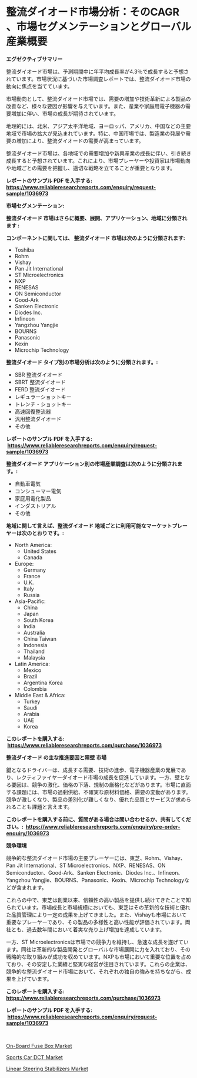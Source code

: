 <p><h1>整流ダイオード市場分析：そのCAGR 、市場セグメンテーションとグローバル産業概要</h1></p><p><strong>エグゼクティブサマリー</strong></p>
<p><p>整流ダイオード市場は、予測期間中に年平均成長率が4.3％で成長すると予想されています。市場状況に基づいた市場調査レポートでは、整流ダイオード市場の動向に焦点を当てています。</p><p>市場動向として、整流ダイオード市場では、需要の増加や技術革新による製品の改善など、様々な要因が影響を与えています。また、産業や家庭用電子機器の需要増加に伴い、市場の成長が期待されています。</p><p>地理的には、北米、アジア太平洋地域、ヨーロッパ、アメリカ、中国などの主要地域で市場の拡大が見込まれています。特に、中国市場では、製造業の発展や需要の増加により、整流ダイオードの需要が高まっています。</p><p>整流ダイオード市場は、各地域での需要増加や新興産業の成長に伴い、引き続き成長すると予想されています。これにより、市場プレーヤーや投資家は市場動向や地域ごとの需要を把握し、適切な戦略を立てることが重要となります。</p></p>
<p><strong>レポートのサンプル PDF を入手する: <a href="https://www.reliableresearchreports.com/enquiry/request-sample/1036973">https://www.reliableresearchreports.com/enquiry/request-sample/1036973</a></strong></p>
<p><strong>市場セグメンテーション:</strong></p>
<p><strong> 整流ダイオード 市場はさらに概要、展開、アプリケーション、地域に分類されます :</strong></p>
<p><strong>コンポーネントに関しては、 整流ダイオード 市場は次のように分類されます: &nbsp;</strong></p>
<p><ul><li>Toshiba</li><li>Rohm</li><li>Vishay</li><li>Pan Jit International</li><li>ST Microelectronics</li><li>NXP</li><li>RENESAS</li><li>ON Semiconductor</li><li>Good-Ark</li><li>Sanken Electronic</li><li>Diodes Inc.</li><li>Infineon</li><li>Yangzhou Yangjie</li><li>BOURNS</li><li>Panasonic</li><li>Kexin</li><li>Microchip Technology</li></ul></p>
<p><strong> 整流ダイオード タイプ別の市場分析は次のように分類されます。:</strong></p>
<p><ul><li>SBR 整流ダイオード</li><li>SBRT 整流ダイオード</li><li>FERD 整流ダイオード</li><li>レギュラーショットキー</li><li>トレンチ・ショットキー</li><li>高速回復整流器</li><li>汎用整流ダイオード</li><li>その他</li></ul></p>
<p><strong>レポートのサンプル PDF を入手する: &nbsp;<a href="https://www.reliableresearchreports.com/enquiry/request-sample/1036973">https://www.reliableresearchreports.com/enquiry/request-sample/1036973</a></strong></p>
<p><strong> 整流ダイオード アプリケーション別の市場産業調査は次のように分類されます。:</strong></p>
<p><ul><li>自動車電気</li><li>コンシューマー電気</li><li>家庭用電化製品</li><li>インダストリアル</li><li>その他</li></ul></p>
<p><strong>地域に関して言えば、整流ダイオード 地域ごとに利用可能なマーケットプレーヤーは次のとおりです。:</strong></p>
<p><ul>
    <li>
        North America:
        <ul>
            <li>United States</li>
            <li>Canada</li>
        </ul>
    </li>
    <li>
        Europe:
        <ul>
            <li>Germany</li>
            <li>France</li>
            <li>U.K.</li>
            <li>Italy</li>
            <li>Russia</li>
        </ul>
    </li>
    <li>
        Asia-Pacific:
        <ul>
            <li>China</li>
            <li>Japan</li>
            <li>South Korea</li>
            <li>India</li>
            <li>Australia</li>
            <li>China Taiwan</li>
            <li>Indonesia</li>
            <li>Thailand</li>
            <li>Malaysia</li>
        </ul>
    </li>
    <li>
        Latin America:
        <ul>
            <li>Mexico</li>
            <li>Brazil</li>
            <li>Argentina Korea</li>
            <li>Colombia</li>
        </ul>
    </li>
    <li>
        Middle East & Africa:
        <ul>
            <li>Turkey</li>
            <li>Saudi</li>
            <li>Arabia</li>
            <li>UAE</li>
            <li>Korea</li>
        </ul>
    </li>
    </ul></p>
<p><strong>このレポートを購入する: &nbsp;<a href="https://www.reliableresearchreports.com/purchase/1036973">https://www.reliableresearchreports.com/purchase/1036973</a></strong></p>
<p><strong>整流ダイオード の主な推進要因と障壁 市場</strong></p>
<p><p>鍵となるドライバーは、成長する需要、技術の進歩、電子機器産業の発展であり、レクティファイヤーダイオード市場の成長を促進しています。一方、壁となる要因は、競争の激化、価格の下落、規制の厳格化などがあります。市場に直面する課題には、市場の過剰供給、不確実な原材料価格、需要の変動があります。競争が激しくなり、製品の差別化が難しくなり、優れた品質とサービスが求められることも課題と言えます。</p></p>
<p><strong>このレポートを購入する前に、質問がある場合は問い合わせるか、共有してください。:&nbsp; <a href="https://www.reliableresearchreports.com/enquiry/pre-order-enquiry/1036973">https://www.reliableresearchreports.com/enquiry/pre-order-enquiry/1036973</a></strong></p>
<p><strong>競争環境</strong></p>
<p><p>競争的な整流ダイオード市場の主要プレーヤーには、東芝、Rohm、Vishay、Pan Jit International、ST Microelectronics、NXP、RENESAS、ON Semiconductor、Good-Ark、Sanken Electronic、Diodes Inc.、Infineon、Yangzhou Yangjie、BOURNS、Panasonic、Kexin、Microchip Technologyなどが含まれます。</p><p>これらの中で、東芝は創業以来、信頼性の高い製品を提供し続けてきたことで知られています。市場成長と市場規模においても、東芝はその革新的な技術と優れた品質管理により一定の成果を上げてきました。また、Vishayも市場において重要なプレーヤーであり、その製品の多様性と高い性能が評価されています。両社とも、過去数年間において着実な売り上げ増加を達成しています。</p><p>一方、ST Microelectronicsは市場での競争力を維持し、急速な成長を遂げています。同社は革新的な製品開発とグローバルな市場展開に力を入れており、その戦略的な取り組みが成功を収めています。NXPも市場において重要な位置を占めており、その安定した業績と堅実な経営が注目されています。これらの企業は、競争的な整流ダイオード市場において、それぞれの独自の強みを持ちながら、成果を上げています。</p></p>
<p><strong>このレポートを購入する: &nbsp; <a href="https://www.reliableresearchreports.com/purchase/1036973">https://www.reliableresearchreports.com/purchase/1036973</a></strong></p>
<p><strong>レポートのサンプル PDF を入手する: &nbsp;<a href="https://www.reliableresearchreports.com/enquiry/request-sample/1036973">https://www.reliableresearchreports.com/enquiry/request-sample/1036973</a></strong><strong></strong></p>
<p>&nbsp;</p>
<p><p><a href="https://github.com/yemakinde/Market-Research-Report-List-1/blob/main/on-board-fuse-box-market.md">On-Board Fuse Box Market</a></p><p><a href="https://github.com/bmorecock/Market-Research-Report-List-2/blob/main/sports-car-dct-market.md">Sports Car DCT Market</a></p><p><a href="https://github.com/jsmusil/Market-Research-Report-List-2/blob/main/linear-steering-stabilizers-market.md">Linear Steering Stabilizers Market</a></p></p>